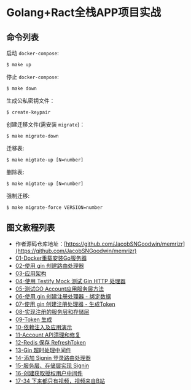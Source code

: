 # Golang+Ract全栈APP项目实战

## 命令列表
启动 `docker-compose`:
```
$ make up
```
停止 `docker-compose`:
```
$ make down
```
生成公私密钥文件：
```
$ create-keypair
```
创建迁移文件(需安装 `migrate`)：
```
$ make migrate-down
```
迁移表:
```
$ make migtate-up [N=number]
```
删除表:
```
$ make migtate-up [N=number]
```
强制迁移:
```
$ make migrate-force VERSION=number
```

## 图文教程列表
- 作者源码仓库地址：[https://github.com/JacobSNGoodwin/memrizr](https://github.com/JacobSNGoodwin/memrizr)
- [01-Docker重载安装Go服务器](https://dev.to/jacobsngoodwin/full-stack-memory-app-01-setup-go-server-with-reload-in-docker-62n)
- [02-使用 gin 创建路由处理器](https://dev.to/jacobsngoodwin/02-creating-route-handlers-in-gin-4f3j)
- [03-应用架构](https://dev.to/jacobsngoodwin/03-application-architecture-5jk)
- [04-使用 Testify Mock 测试 Gin HTTP 处理器](https://dev.to/jacobsngoodwin/04-testing-first-gin-http-handler-9m0)
- [05-测试GO Account应用服务层方法](https://dev.to/jacobsngoodwin/05-testing-a-service-layer-method-in-go-account-application-13a6)
- [06-使用 gin 创建注册处理器 - 绑定数据](https://dev.to/jacobsngoodwin/creating-signup-handler-in-gin-binding-data-3kb5)
- [07-使用 gin 创建注册处理器 - 生成Token](https://dev.to/jacobsngoodwin/07-completing-signup-handler-in-gin-token-creation-1ikc)
- [08-实现注册的服务层和存储层](https://dev.to/jacobsngoodwin/08-implement-signup-in-service-and-repository-layers-4coe)
- [09-Token 生成](https://dev.to/jacobsngoodwin/09-token-creation-gjh)
- [10-依赖注入及应用演示](https://dev.to/jacobsngoodwin/10-dependency-injection-and-app-demo-1pj5)
- [11-Account API清理和修复](https://dev.to/jacobsngoodwin/11-cleanup-fixes-2b18)
- [12-Redis 保存 RefreshToken](https://dev.to/jacobsngoodwin/12-store-refresh-tokens-in-redis-1k5d)
- [13-Gin 超时处理中间件](https://dev.to/jacobsngoodwin/13-gin-handler-timeout-middleware-4bhg)
- [14-添加 Signin 登录路由处理器](https://dev.to/jacobsngoodwin/14-add-signin-handler-32be)
- [15-服务层、存储层实现 Signin](https://dev.to/jacobsngoodwin/15-add-signin-to-service-and-repository-layers-5mg)
- [16-创建获取授权用户中间件](https://dev.to/jacobsngoodwin/16-create-gin-middleware-to-extract-authorized-user-1jom)
- [17-34 下来都只有视频，视频来自B站](https://www.bilibili.com/video/BV11b4y1X7XU?p=17&vd_source=c7be2b1a82eb3c83399a035d5d4ab118)